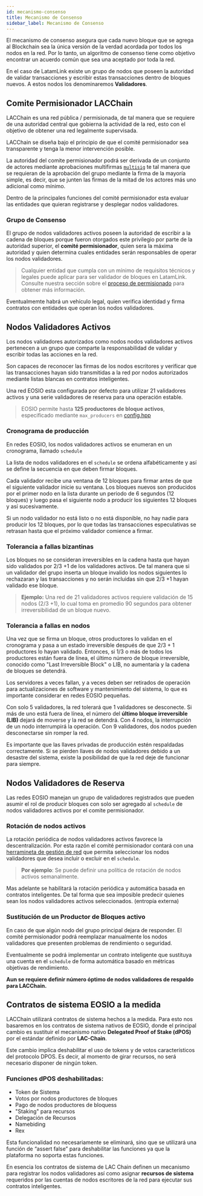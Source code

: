```yaml
---
id: mecanismo-consenso
title: Mecanismo de Consenso
sidebar_label: Mecanismo de Consenso
---
```


El mecanismo de consenso asegura que cada nuevo bloque que se agrega al Blockchain sea la única versión de la verdad acordada por todos los nodos en la red. Por lo tanto, un algoritmo de consenso tiene como objetivo encontrar un acuerdo común que sea una aceptado por toda la red.

En el caso de LatamLink existe un grupo de nodos que poseen la autoridad de validar transacciones y escribir estas transacciones dentro de bloques nuevos. A estos nodos los denominaremos **Validadores**. 

## Comite Permisionador LACChain

LACChain es una red pública / permisionada, de tal manera que se requiere de una autoridad central que gobierna la actividad de la red, esto con el objetivo de obtener una red legalmente supervisada.

LACChain se diseña bajo el principio de que el comité permisionador sea transparente y tenga la menor intervención posible. 

La autoridad del comite permisionador podrá ser derivada de un conjunto de actores mediante aprobaciones multifirmas [`multisig`]( https://developers.eos.io/manuals/eosjs/v21.0/how-to-guides/how-to-propose-a-multisig-transaction/#gatsby-focus-wrapper) te tal manera que se requieran de la aprobación del grupo mediante la firma de la mayoría simple, es decir, que se junten las firmas de la mitad de los actores más uno adicional como mínimo.

Dentro de la principales funciones del comité permisionador esta evaluar las entidades que quieran registrarse y desplegar nodos validadores.

### Grupo de Consenso

El grupo de nodos validadores activos poseen la autoridad de escribir a la cadena de bloques porque fueron otorgados este privilegio por parte de la  autoridad superior, el **comité permisionador**, quien sera la máxima autoridad y quien determina cuales entidades serán responsables de operar los nodos validadores. 

>  Cualquier entidad que cumpla con un mínimo de requisitos técnicos y legales puede aplicar para ser validador de bloques en LatamLink. Consulte nuestra sección sobre el [proceso de permisionado](proceso-permisionado.md) para obtener más información.

Eventualmemte habrá un vehículo legal, quien verifica identidad y firma contratos con entidades que operan los nodos validadores. 


## Nodos Validadores Activos

Los nodos validadores autorizados como nodos nodos validadores activos pertenecen a un grupo que comparte la responsabilidad de validar y escribir todas las acciones en la red.

Son capaces de reconocer las firmas de los nodos escritores y verificar que las transacciones hayan sido transmitidas a la red por nodos autorizados mediante listas blancas en contratos inteligentes. 

Una red EOSIO esta configurada por defecto para utilizar 21 validadores activos y una serie validadores de reserva para una operación estable.

>  EOSIO permite hasta **125 productores de bloque activos**, especificado mediante  `max_producers` en [config.hpp](https://github.com/EOSIO/eos/blob/master/libraries/chain/include/eosio/chain/config.hpp#L106) 


### Cronograma de producción 
En redes EOSIO, los nodos validadores activos se enumeran en un cronograma, llamado `schedule`

La lista de nodos validadores en el `schedule` se ordena alfabéticamente y así se define la secuencia en que deben firmar bloques. 

Cada validador recibe una ventana de 12 bloques para firmar antes de que el siguiente validador inicie su ventana. Los bloques nuevos son producidos por el primer nodo en la lista durante un periodo de 6 segundos (12 bloques) y luego pasa el siguiente nodo a producir los siguientes 12 bloques y así sucesivamente. 

Si un nodo validador no está listo o no está disponible, no hay nadie para producir los 12 bloques, por lo que todas las transacciones especulativas se retrasan hasta que el próximo validador comience a firmar.

### Tolerancia a fallas bizantinas
Los bloques no se consideran irreversibles en la cadena hasta que hayan sido validados por 2/3 +1 de los validadores activos. De tal manera que si un validador del grupo inserta un bloque invalido los nodos siguientes lo rechazaran y las transacciones y no serán incluidas sin que 2/3 +1 hayan validado ese bloque. 

> **Ejemplo:** Una red de 21 validadores activos requiere validación de 15 nodos (2/3 +1), lo cual toma en promedio 90 segundos para obtener irreversibilidad de un bloque nuevo.


### Tolerancia a fallas en nodos
Una vez que se firma un bloque, otros productores lo validan en el cronograma y pasa a un estado irreversible después de que 2/3 + 1 productores lo hayan validado. Entonces, si 1/3 o más de todos los productores están fuera de línea, el último número de bloque irreversible, conocido como "Last Irreversible Block" o LIB, no aumentaría y la cadena de bloques se detendrá.

Los servidores a veces fallan, y a veces deben ser retirados de operación para actualizaciones de software y mantenimiento del sistema, lo que es importante considerar en redes EOSIO pequeñas.

Con solo 5 validadores, la red tolerará que 1 validadores se desconecte. Si más de uno está fuera de línea, el número del **último bloque irreversible (LIB)** dejará de moverse y la red se detendrá. Con 4 nodos, la interrupción de un nodo interrumpirá la operación. Con 9 validadores, dos nodos pueden desconectarse sin romper la red.

Es importante que las llaves privadas de producción estén respaldadas correctamente. Si se pierden llaves de nodos validadores debido a un desastre del sistema, existe la posibilidad de que la red deje de funcionar para siempre.

## Nodos Validadores de Reserva

Las redes EOSIO manejan un grupo de validadores registrados que pueden asumir el rol de producir bloques con solo ser agregado al `schedule` de nodos validadores activos por el comite permisionador.

### Rotación de nodos activos

La rotación periódica de nodos validadores activos favorece la descentralización. Por esta razón el comité permisionador contará con una [herramineta de gestión de red](gobernanza-red.md) que permita seleccionar los nodos validadores que desea incluir o excluir en el `schedule`. 

> **Por ejemplo**: Se puede definir una política de rotación de nodos activos semanalmente.  

Mas adelante se habilitará la rotación periódica y automática basada en contratos inteligentes. De tal forma que sea imposible predecir quienes sean los nodos validadores activos seleccionados. (entropía externa)


### Sustitución de un Productor de Bloques activo 
En caso de que algún nodo del grupo principal dejara de responder. El comité permisionador podrá reemplazar manualmente los nodos validadores que presenten problemas de rendimiento o seguridad.

Eventualmente se podrá implementar un contrato inteligente que sustituya una cuenta en el `schedule` de forma automática basado en métricas objetivas de rendimiento.

**Aun se requiere definir número óptimo de nodos validadores de respaldo para LACChain.**


## Contratos de sistema EOSIO a la medida

LACChain utilizará contratos de sistema hechos a la medida. Para esto nos basaremos en los contratos de sistema nativos de EOSIO, donde el principal cambio es sustituir el mecanismo nativo **Delegated Proof of Stake (dPOS)** por el estándar definido por **LAC-Chain**.

Este cambio implica deshabilitar el uso de tokens y de votos característicos del protocolo DPOS. Es decir, al momento de girar recursos, no será necesario disponer de ningún token. 

### Funciones dPOS deshabilitadas:

 - Token de Sistema
 - Votos por nodos productores de bloques
 - Pago de nodos productores de bloquess
 - "Staking" para recursos
 - Delegación de Recursos
 - Namebiding
 - Rex

Esta funcionalidad no necesariamente se eliminará, sino que se utilizará una función de “assert false” para deshabilitar las funciones ya que la plataforma no soporta estas funciones.

En esencia los contratos de sistema de LAC Chain definen un mecanismo para registrar los nodos validadores así como asignar **recursos de sistema** requeridos por las cuentas de nodos escritores de la red para ejecutar sus contratos inteligentes.


